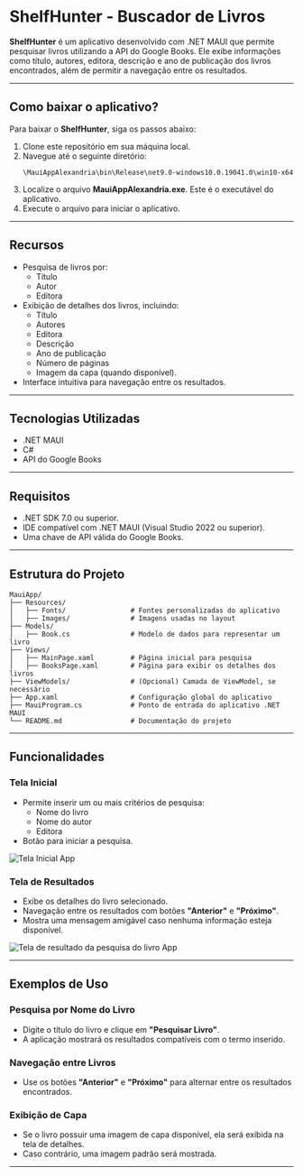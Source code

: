 # **ShelfHunter - Buscador de Livros**

**ShelfHunter** é um aplicativo desenvolvido com .NET MAUI que permite pesquisar livros utilizando a API do Google Books. Ele exibe informações como título, autores, editora, descrição e ano de publicação dos livros encontrados, além de permitir a navegação entre os resultados.

---

## **Como baixar o aplicativo?**

Para baixar o **ShelfHunter**, siga os passos abaixo:

1. Clone este repositório em sua máquina local.
2. Navegue até o seguinte diretório:
   ```
   \MauiAppAlexandria\bin\Release\net9.0-windows10.0.19041.0\win10-x64
   ```
3. Localize o arquivo **MauiAppAlexandria.exe**. Este é o executável do aplicativo.
4. Execute o arquivo para iniciar o aplicativo.

---

## **Recursos**

- Pesquisa de livros por:
  - Título
  - Autor
  - Editora
- Exibição de detalhes dos livros, incluindo:
  - Título
  - Autores
  - Editora
  - Descrição
  - Ano de publicação
  - Número de páginas
  - Imagem da capa (quando disponível).
- Interface intuitiva para navegação entre os resultados.

---

## **Tecnologias Utilizadas**

- .NET MAUI
- C#
- API do Google Books

---

## **Requisitos**

- .NET SDK 7.0 ou superior.
- IDE compatível com .NET MAUI (Visual Studio 2022 ou superior).
- Uma chave de API válida do Google Books.

---

## **Estrutura do Projeto**

```
MauiApp/
├── Resources/
│   ├── Fonts/                # Fontes personalizadas do aplicativo
│   ├── Images/               # Imagens usadas no layout
├── Models/
│   ├── Book.cs               # Modelo de dados para representar um livro
├── Views/
│   ├── MainPage.xaml         # Página inicial para pesquisa
│   ├── BooksPage.xaml        # Página para exibir os detalhes dos livros
├── ViewModels/               # (Opcional) Camada de ViewModel, se necessário
├── App.xaml                  # Configuração global do aplicativo
├── MauiProgram.cs            # Ponto de entrada do aplicativo .NET MAUI
└── README.md                 # Documentação do projeto
```

---

## **Funcionalidades**

### **Tela Inicial**

- Permite inserir um ou mais critérios de pesquisa:
  - Nome do livro
  - Nome do autor
  - Editora
- Botão para iniciar a pesquisa.

![Tela Inicial App](https://github.com/user-attachments/assets/357b7062-9dae-4b8b-a4d5-4534ab583b4d)


### **Tela de Resultados**

- Exibe os detalhes do livro selecionado.
- Navegação entre os resultados com botões **"Anterior"** e **"Próximo"**.
- Mostra uma mensagem amigável caso nenhuma informação esteja disponível.

![Tela de resultado da pesquisa do livro App](https://github.com/user-attachments/assets/5b4e971b-8baa-43aa-8036-6a085ef430ce)


---

## **Exemplos de Uso**

### **Pesquisa por Nome do Livro**

- Digite o título do livro e clique em **"Pesquisar Livro"**.
- A aplicação mostrará os resultados compatíveis com o termo inserido.

### **Navegação entre Livros**

- Use os botões **"Anterior"** e **"Próximo"** para alternar entre os resultados encontrados.

### **Exibição de Capa**

- Se o livro possuir uma imagem de capa disponível, ela será exibida na tela de detalhes.
- Caso contrário, uma imagem padrão será mostrada.

---

